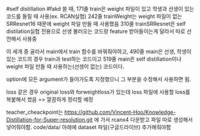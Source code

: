 #self distillation #fakd 쓸 때,
171줄 train은 weight 파일이 있고 학생과 선생이 있는 코드를 돌릴 때 사용(ex. RCAN실험)
242줄 trainWeight는 weight 파일이 없는 SRResnet16 때문에 weight 파일 만들 때 사용했음
310줄 trainSRResnet은 self distilation실험 전용으로 선생 불러오는 코드랑 feature 받아들이는게 달라서 따로 선언해서 사용중

이 세개 중 골라서 main에서 train 함수를 바꿔줘야하고,
490줄 main은 선생, 학생이 있는 코드의 경우 train과 test하는 코드이고
519줄 main은 self distillation이나 weight 파일 만들 때 사용하는(선생이 없는) 코드이다.

option에 모든 argument가 들어가도록 지정했으니 그 부분을 수정해서 사용하면 됨.

loss 같은 경우 original loss와 forweightloss가 있는데 loss 파일에 사용할 loss를 복붙해서 썼음 => 깔끔하게 정리할 예정

teacher_cheackpoint는 https://github.com/Vincent-Hoo/Knowledge-Distillation-for-Super-resolution.git 에 가서 rcanx4 다운받고 파일 따로 생성해서 넣어줘야함.
code/data/ 아래에 dataset 파일(구글드라이브) 추가해줘야함
